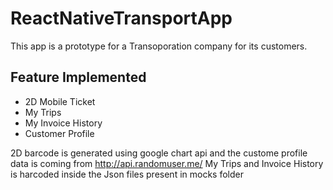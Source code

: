 # ReactNativeTransportApp
This app is a prototype for a Transoporation company for its customers.

## Feature Implemented 
* 2D Mobile Ticket
* My Trips
* My Invoice History
* Customer Profile


2D barcode is generated using google chart api and the custome profile data is coming from http://api.randomuser.me/
My Trips and Invoice History is harcoded inside the Json files present in mocks folder




  
